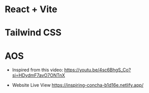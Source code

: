 # React + Vite
# Tailwind CSS
# AOS 


* Inspired from this video:
https://youtu.be/4sc6BhgS_Co?si=HDydmF7avO7ONTnX

* Website Live View
https://inspiring-concha-b1d16e.netlify.app/
